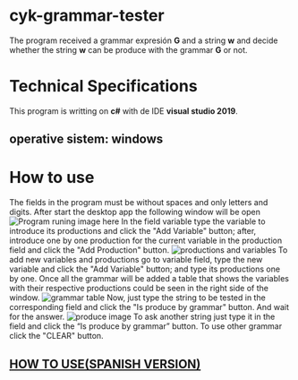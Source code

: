 # cyk-grammar-tester
The program received a grammar expresión <b>G</b> and a string <b> w</b> and decide whether the string <b> w</b> can be produce with the grammar <b>G</b> or not.
# Technical Specifications
This program is writting on **c#** with de IDE **visual studio 2019**.
## operative sistem: windows

# How to use
The fields in the program must be without spaces and only letters and digits.
After start the desktop app the following window will be open
![Program runing image here](https://i.ibb.co/vXqMNL2/image.png)
In the field variable type the variable to introduce its productions and click the "Add Variable" button; after, introduce one by one production for the current variable in the production field  and click the "Add Production" button.
![productions and variables](https://i.ibb.co/qRyc2f5/image.png)
To add new variables and productions go to variable field, type the new variable and click the  "Add Variable" button; and type its productions one by one.
Once all the grammar will be added a table that shows the variables with their respective productions could be seen in the right side of the window.
![grammar table](https://i.ibb.co/FwjYt06/image.png)
Now, just type the string to be tested in the corresponding field and click the "Is produce by grammar" button. And wait for the answer.
![produce image](https://i.ibb.co/rcfzzjd/image.png)
To ask another string just type it in the field and click the “Is produce by grammar” button. To use other grammar click the "CLEAR" button.
## [HOW TO USE(SPANISH VERSION)](https://drive.google.com/file/d/1nqcgq8a5h-C9PVdWbl_P4WJPlqCWfrc-/view?usp=sharing)
